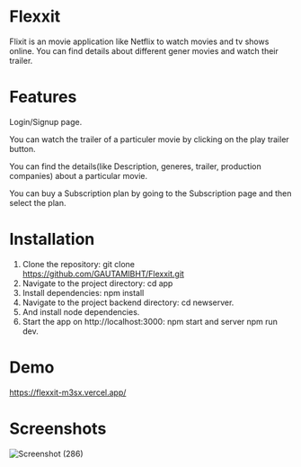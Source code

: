 # Flexxit
Flixit is an movie application like Netflix to watch movies and tv shows online. You can find details about different gener movies and watch their trailer.

# Features
Login/Signup page.

You can watch the trailer of a particuler movie by clicking on the play trailer button.

You can find the details(like Description, generes, trailer, production companies) about a particular movie.

You can buy a Subscription plan by going to the Subscription page and then select the plan.

# Installation
1. Clone the repository: git clone https://github.com/GAUTAMIBHT/Flexxit.git
2. Navigate to the project directory: cd app
3. Install dependencies: npm install
4. Navigate to the project backend directory: cd newserver.
5. And install node dependencies.
6. Start the app on http://localhost:3000: npm start
and server npm run dev.

# Demo 
https://flexxit-m3sx.vercel.app/

# Screenshots
![Screenshot (286)](https://github.com/GAUTAMIBHT/Flexxit/assets/108286819/e07ffbe3-3995-4dae-adfb-1c2ebbf6ddb3)

